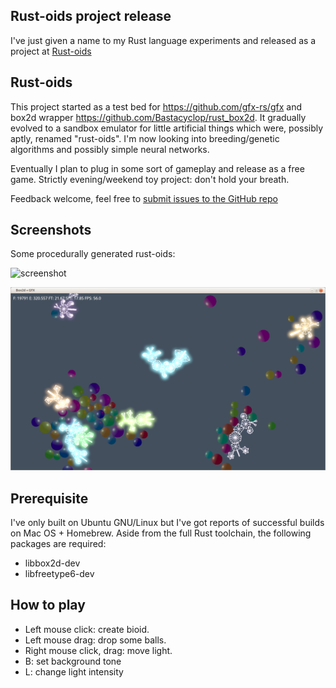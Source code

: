 ## Rust-oids project release

I've just given a name to my Rust language experiments and released as a project at [Rust-oids](https://github.com/rust-oids)

## Rust-oids

This project started as a test bed for https://github.com/gfx-rs/gfx and box2d wrapper https://github.com/Bastacyclop/rust_box2d. It gradually evolved to a sandbox emulator for little artificial things which were, possibly aptly, renamed "rust-oids". I'm now looking into breeding/genetic algorithms and possibly simple neural networks.

Eventually I plan to plug in some sort of gameplay and release as a free game. Strictly evening/weekend toy project: don't hold your breath.

Feedback welcome, feel free to [submit issues to the GitHub repo](https://github.com/itadinanta/rust-oids/issues)

## Screenshots

Some procedurally generated rust-oids:

![screenshot](img/screenshot_003.png)

![screenshot](img/screenshot_004.png)

## Prerequisite

I've only built on Ubuntu GNU/Linux but I've got reports of successful builds on Mac OS + Homebrew. Aside from the full Rust toolchain, the following packages are required:

- libbox2d-dev
- libfreetype6-dev

## How to play

- Left mouse click: create bioid.
- Left mouse drag: drop some balls.
- Right mouse click, drag: move light.
- B: set background tone
- L: change light intensity
